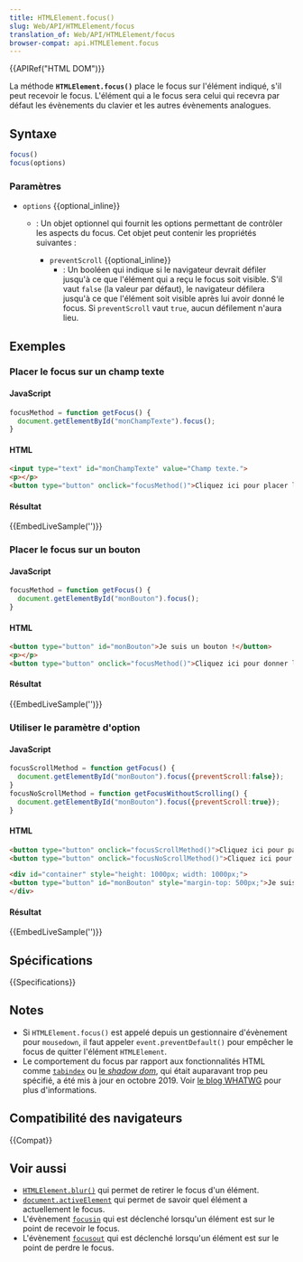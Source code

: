 ```yaml
---
title: HTMLElement.focus()
slug: Web/API/HTMLElement/focus
translation_of: Web/API/HTMLElement/focus
browser-compat: api.HTMLElement.focus
---
```


{{APIRef("HTML DOM")}}

La méthode **`HTMLElement.focus()`** place le focus sur l'élément indiqué, s'il peut recevoir le focus. L'élément qui a le focus sera celui qui recevra par défaut les évènements du clavier et les autres évènements analogues.

## Syntaxe

```js
focus()
focus(options)
```

### Paramètres

- `options` {{optional_inline}}

  - : Un objet optionnel qui fournit les options permettant de contrôler les aspects du focus. Cet objet peut contenir les propriétés suivantes&nbsp;:

    - `preventScroll` {{optional_inline}}
      - : Un booléen qui indique si le navigateur devrait défiler jusqu'à ce que l'élément qui a reçu le focus soit visible. S'il vaut `false` (la valeur par défaut), le navigateur défilera jusqu'à ce que l'élément soit visible après lui avoir donné le focus. Si `preventScroll` vaut `true`, aucun défilement n'aura lieu.

## Exemples

### Placer le focus sur un champ texte

#### JavaScript

```js
focusMethod = function getFocus() {
  document.getElementById("monChampTexte").focus();
}
```

#### HTML

```html
<input type="text" id="monChampTexte" value="Champ texte.">
<p></p>
<button type="button" onclick="focusMethod()">Cliquez ici pour placer le focus sur le champ texte !</button>
```

#### Résultat

{{EmbedLiveSample('')}}

### Placer le focus sur un bouton

#### JavaScript

```js
focusMethod = function getFocus() {
  document.getElementById("monBouton").focus();
}
```

#### HTML

```html
<button type="button" id="monBouton">Je suis un bouton !</button>
<p></p>
<button type="button" onclick="focusMethod()">Cliquez ici pour donner le focus au bouton !</button>
```

#### Résultat

{{EmbedLiveSample('')}}

### Utiliser le paramètre d'option

#### JavaScript

```js
focusScrollMethod = function getFocus() {
  document.getElementById("monBouton").focus({preventScroll:false});
}
focusNoScrollMethod = function getFocusWithoutScrolling() {
  document.getElementById("monBouton").focus({preventScroll:true});
}
```

#### HTML

```html
<button type="button" onclick="focusScrollMethod()">Cliquez ici pour passer le focus au bouton !</button>
<button type="button" onclick="focusNoScrollMethod()">Cliquez ici pour passer le focus au bouton sans défilement !</button>

<div id="container" style="height: 1000px; width: 1000px;">
<button type="button" id="monBouton" style="margin-top: 500px;">Je suis un bouton Me!</button>
</div>
```

#### Résultat

{{EmbedLiveSample('')}}

## Spécifications

{{Specifications}}

## Notes

- Si `HTMLElement.focus()` est appelé depuis un gestionnaire d'évènement pour `mousedown`, il faut appeler `event.preventDefault()` pour empêcher le focus de quitter l'élément
  `HTMLElement`.
- Le comportement du focus par rapport aux fonctionnalités HTML comme [`tabindex`](/fr/docs/Web/HTML/Global_attributes#attr-tabindex) ou [le <i lang="en">shadow dom</i>](/fr/docs/Glossary/Shadow_tree), qui était auparavant trop peu spécifié, a été mis à jour en octobre 2019. Voir [le blog WHATWG](https://blog.whatwg.org/focusing-on-focus) pour plus d'informations.

## Compatibilité des navigateurs

{{Compat}}

## Voir aussi

- [`HTMLElement.blur()`](/fr/docs/Web/API/HTMLElement/blur) qui permet de retirer le focus d'un élément.
- [`document.activeElement`](/fr/docs/Web/API/Document/activeElement) qui permet de savoir quel élément a actuellement le focus.
- L'évènement [`focusin`](/fr/docs/Web/API/Element/focusin_event) qui est déclenché lorsqu'un élément est sur le point de recevoir le focus.
- L'évènement [`focusout`](/fr/docs/Web/API/Element/focusout_event) qui est déclenché lorsqu'un élément est sur le point de perdre le focus.
